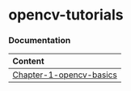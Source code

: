 # opencv-tutorials

### Documentation
| Content   |
|:----------|
| [Chapter-1-opencv-basics](https://github.com/doctorai-demo/opencv-tutorials/tree/main/chapter-1-basics) 


